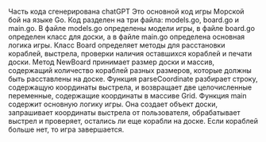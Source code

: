 Часть кода сгенерирована chatGPT
Это основной код игры Морской бой на языке Go. Код разделен на три файла: models.go, board.go и main.go. В файле models.go определены модели игры, в файле board.go определен класс для доски, а в файле main.go определена основная логика игры.
Класс Board определяет методы для расстановки кораблей, выстрела, проверки наличия оставшихся кораблей и печати доски. Метод NewBoard принимает размер доски и массив, содержащий количество кораблей разных размеров, которые должны быть расставлены на доске.
Функция parseCoordinate разбирает строку, содержащую координаты выстрела, и возвращает две целочисленные переменные, содержащие координаты в массиве Grid.
Функция main содержит основную логику игры. Она создает объект доски, запрашивает координаты выстрела от пользователя, обрабатывает выстрел и проверяет, остались ли еще корабли на доске. Если кораблей больше нет, то игра завершается.
